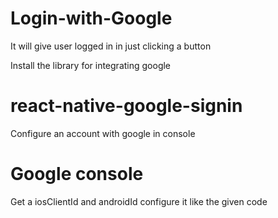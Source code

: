# Login-with-Google
It will give user logged in in just clicking a button 

Install the library for integrating google 
# react-native-google-signin

Configure an account with google in console 
# Google console

Get a iosClientId and androidId 
configure it like the given code

